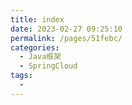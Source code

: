 ```yaml
---
title: index
date: 2023-02-27 09:25:10
permalink: /pages/51febc/
categories:
  - Java框架
  - SpringCloud
tags:
  - 
---
```

